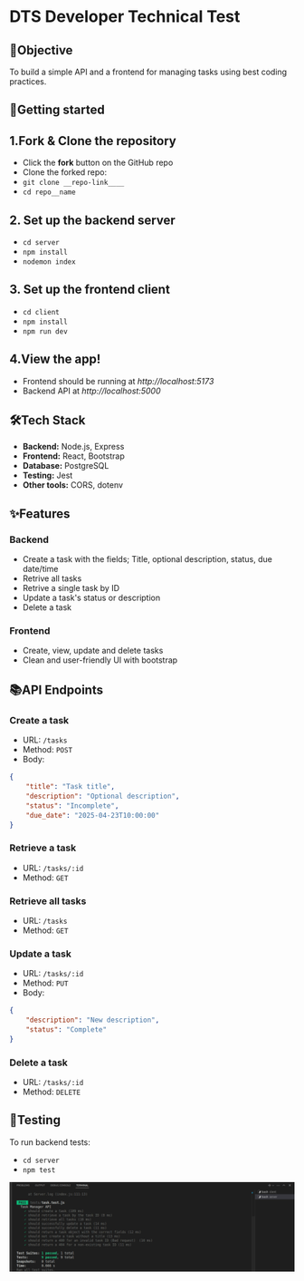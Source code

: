 # DTS Developer Technical Test

## 🎯Objective
To build a simple API and a frontend for managing tasks using best coding practices.

## 🚀Getting started
## 1.Fork & Clone the repository
- Click the **fork** button on the GitHub repo
- Clone the forked repo:
- `git clone __repo-link____`
- `cd repo__name`

## 2. Set up the backend server
- `cd server`
- `npm install`
- `nodemon index`

## 3. Set up the frontend client
- `cd client`
- `npm install`
- `npm run dev`

## 4.View the app!
- Frontend should be running at *http://localhost:5173*
- Backend API at *http://localhost:5000*

## 🛠️Tech Stack
- **Backend:** Node.js, Express
- **Frontend:** React, Bootstrap
- **Database:** PostgreSQL
- **Testing:** Jest
- **Other tools:** CORS, dotenv

## ✨Features
### Backend
- Create a task with the fields; Title, optional description, status, due date/time
- Retrive all tasks
- Retrive a single task by ID
- Update a task's status or description
- Delete a task

### Frontend
- Create, view, update and delete tasks
- Clean and user-friendly UI with bootstrap


## 📚API Endpoints
### Create a task
- URL: `/tasks`
- Method: `POST`
- Body: 
```json
{
    "title": "Task title",
    "description": "Optional description",
    "status": "Incomplete",
    "due_date": "2025-04-23T10:00:00"
}
```

### Retrieve a task
- URL: `/tasks/:id`
- Method: `GET`

### Retrieve all tasks
- URL: `/tasks`
- Method: `GET`

### Update a task
- URL: `/tasks/:id`
- Method: `PUT`
- Body: 
```json
{
    "description": "New description",
    "status": "Complete"
}
```

### Delete a task
- URL: `/tasks/:id`
- Method: `DELETE`


## 🧪Testing
To run backend tests:
- `cd server`
- `npm test`

![Testing using Jest](server/tests/Jest-test-screenshot.png)

